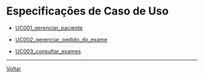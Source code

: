 # Especificações de Caso de Uso

- [UC001_gerenciar_paciente](UC001_gerenciar_usuario_.md)

- [UC002_gerenciar_pedido_do_exame](UC002_gerenciar_pedido_do_exame.md)

- [UC003_consultar_exames](UC003_consultar_exames.md)

---

[Voltar](../readme.md)
